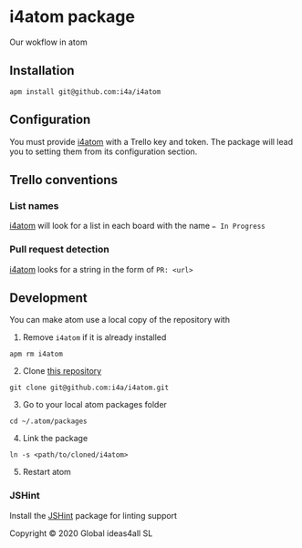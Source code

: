 # i4atom package

Our wokflow in atom

## Installation

```
apm install git@github.com:i4a/i4atom
```

## Configuration

You must provide [i4atom](https://github.com/i4a/i4atom) with a Trello key and token. The package will lead you to setting them from its configuration section.

## Trello conventions

### List names

[i4atom](https://github.com/i4a/i4atom) will look for a list in each board with the name `✏️ In Progress`

### Pull request detection

[i4atom](https://github.com/i4a/i4atom) looks for a string in the form of `PR: <url>`

## Development

You can make atom use a local copy of the repository with

1. Remove `i4atom` if it is already installed

```
apm rm i4atom
```

2. Clone [this repository](https://github.com/i4a/i4atom)

```
git clone git@github.com:i4a/i4atom.git
```

3. Go to your local atom packages folder

```
cd ~/.atom/packages
```

4. Link the package

```
ln -s <path/to/cloned/i4atom>
```

5. Restart atom

### JSHint

Install the [JSHint](https://atom.io/packages/jshint) package for linting support


Copyright © 2020 Global ideas4all SL
